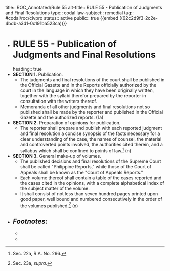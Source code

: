 title:: ROC_Annotated/Rule 55
alt-title:: RULE 55 - Publication of Judgments and Final Resolutions
type:: codal
law-subject:: remedial
tag:: #codal/roc/civpro
status:: active
public:: true
{{embed ((62c2d9f3-2c2e-4bdb-a3d1-0c191ba523ca))}}

- # RULE 55 - Publication of Judgments and Final Resolutions
  heading:: true
- **SECTION 1.** Publication.
	- The judgments and final resolutions of the court shall be published in the Official Gazette and in the Reports officially authorized by the court in the language in which they have been originally written, together with the syllabi therefor prepared by the reporter in consultation with the writers thereof.
	- Memoranda of all other judgments and final resolutions not so published shall be made by the reporter and published in the Official Gazette and the authorized reports. (1a)
- **SECTION 2.** Preparation of opinions for publication.
	- The reporter shall prepare and publish with each reported judgment and final resolution a concise synopsis of the facts necessary for a clear understanding of the case, the names of counsel, the material and controverted points involved, the authorities cited therein, and a syllabus which shall be confined to points of law.[^1] (n)
- **SECTION 3.** General make-up of volumes.
	- The published decisions and final resolutions of the Supreme Court shall be called "Philippine Reports," while those of the Court of Appeals shall be known as the "Court of Appeals Reports."
	- Each volume thereof shall contain a table of the cases reported and the cases cited in the opinions, with a complete alphabetical index of the subject matter of the volume.
	- It shall consist of not less than seven hundred pages printed upon good paper, well bound and numbered consecutively in the order of the volumes published.[^2] (n)
- ## _Footnotes_:
	- [^1]: Sec. 22a, R.A. No. 296.
	- [^2]: Sec. 23a, _supra._